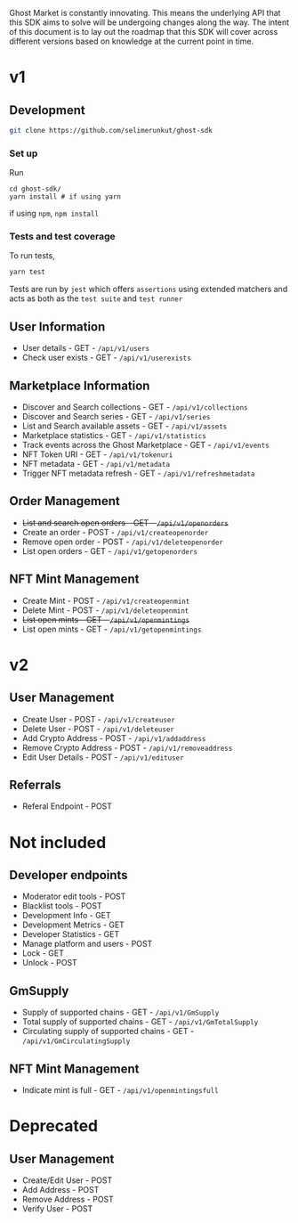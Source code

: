 Ghost Market is constantly innovating. This means the underlying API that this SDK aims to solve will be undergoing changes along the way. The intent of this document is to lay out the roadmap that this SDK will cover across different versions based on knowledge at the current point in time.
 

# v1

## Development
```bash
git clone https://github.com/selimerunkut/ghost-sdk
```

### Set up
Run 
```
cd ghost-sdk/
yarn install # if using yarn
``` 
if using `npm`, `npm install`
### Tests and test coverage
To run tests,
```bash
yarn test
```
Tests are run by `jest` which offers `assertions` using extended matchers and acts as both as the `test suite` and `test runner`
## User Information
 
* User details - GET - `/api/v1/users`
* Check user exists - GET - `/api/v1/userexists`
 
## Marketplace Information
 
* Discover and Search collections - GET - `/api/v1/collections`
* Discover and Search series - GET - `/api/v1/series`
* List and Search available assets - GET - `/api/v1/assets`
* Marketplace statistics - GET - `/api/v1/statistics`
* Track events across the Ghost Marketplace - GET - `/api/v1/events`
* NFT Token URI - GET - `/api/v1/tokenuri`
* NFT metadata - GET - `/api/v1/metadata`
* Trigger NFT metadata refresh - GET - `/api/v1/refreshmetadata`
 
## Order Management
 
* ~~List and search open orders - GET - `/api/v1/openorders`~~
* Create an order - POST - `/api/v1/createopenorder`
* Remove open order - POST - `/api/v1/deleteopenorder`
* List open orders - GET - `/api/v1/getopenorders`
 
## NFT Mint Management
 
* Create Mint - POST - `/api/v1/createopenmint`
* Delete Mint -  POST - `/api/v1/deleteopenmint`
* ~~List open mints - GET - `/api/v1/openmintings`~~
* List open mints - GET - `/api/v1/getopenmintings`


# v2
 
## User Management
 
* Create User - POST - `/api/v1/createuser`
* Delete User - POST - `/api/v1/deleteuser`
* Add Crypto Address - POST - `/api/v1/addaddress`
* Remove Crypto Address - POST - `/api/v1/removeaddress`
* Edit User Details - POST - `/api/v1/edituser`
 
## Referrals
* Referal Endpoint - POST
 
# Not included
 
## Developer endpoints
 
* Moderator edit tools - POST
* Blacklist tools - POST
* Development Info - GET
* Development Metrics - GET
* Developer Statistics - GET
* Manage platform and users - POST
* Lock - GET
* Unlock - POST
 
## GmSupply
 
* Supply of supported chains - GET - `/api/v1/GmSupply`
* Total supply of supported chains - GET - `/api/v1/GmTotalSupply`
* Circulating supply of supported chains - GET - `/api/v1/GmCirculatingSupply`
 
## NFT Mint Management
 
* Indicate mint is full - GET - `/api/v1/openmintingsfull`

 
# Deprecated
 
## User Management
 
* Create/Edit User - POST
* Add Address - POST
* Remove Address - POST
* Verify User - POST

